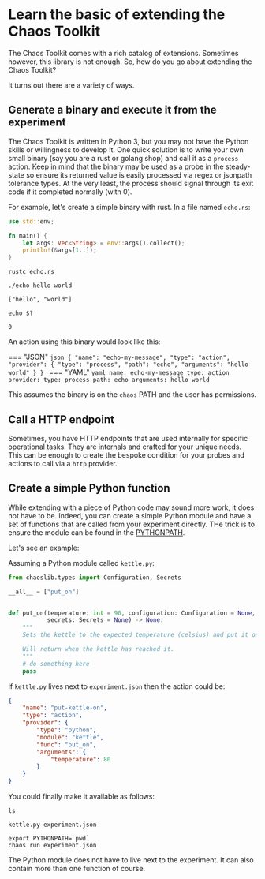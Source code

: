 # Learn the basic of extending the Chaos Toolkit

The Chaos Toolkit comes with a rich catalog of extensions. Sometimes however,
this library is not enough. So, how do you go about extending the Chaos Toolkit?

It turns out there are a variety of ways.

## Generate a binary and execute it from the experiment

The Chaos Toolkit is written in Python 3, but you may not have the Python
skills or willingness to develop it. One quick solution is to write your own
small binary (say you are a rust or golang shop) and call it as a `process`
action. Keep in mind that the binary may be used as a probe in the steady-state
so ensure its returned value is easily processed via regex or jsonpath
tolerance types. At the very least, the process should signal through its
exit code if it completed normally (with 0).

For example, let's create a simple binary with rust. In a file named `echo.rs`:

```rust
use std::env;

fn main() {
    let args: Vec<String> = env::args().collect();
    println!(&args[1..]);
}
```

```console
rustc echo.rs
```

```console
./echo hello world
```

```
["hello", "world"]
```

```console
echo $?
```

```
0
```

An action using this binary would look like this:

=== "JSON"
    ```json
    {
        "name": "echo-my-message",
        "type": "action",
        "provider": {
            "type": "process",
            "path": "echo",
            "arguments": "hello world"
        }
    }
    ```
=== "YAML"
    ```yaml
    name: echo-my-message
    type: action
    provider:
      type: process
      path: echo
      arguments: hello world
    ```


This assumes the binary is on the `chaos` PATH and the user has permissions.

## Call a HTTP endpoint

Sometimes, you have HTTP endpoints that are used internally for specific
operational tasks. They are internals and crafted for your unique needs. This
can be enough to create the bespoke condition for your probes and actions to
call via a `http` provider.

## Create a simple Python function

While extending with a piece of Python code may sound more work, it does not
have to be. Indeed, you can create a simple Python module and have a set of
functions that are called from your experiment directly. THe trick is to
ensure the module can be found in the [PYTHONPATH][].

[PYTHONPATH]: https://docs.python.org/3/using/cmdline.html#envvar-PYTHONPATH

Let's see an example:

Assuming a Python module called `kettle.py`:

```python
from chaoslib.types import Configuration, Secrets

__all__ = ["put_on"]


def put_on(temperature: int = 90, configuration: Configuration = None,
           secrets: Secrets = None) -> None:
    """
    Sets the kettle to the expected temperature (celsius) and put it on.

    Will return when the kettle has reached it.
    """
    # do something here
    pass
```

If `kettle.py` lives next to `experiment.json` then the action could be:


```json
{
    "name": "put-kettle-on",
    "type": "action",
    "provider": {
        "type": "python",
        "module": "kettle",
        "func": "put_on",
        "arguments": {
            "temperature": 80
        }
    }
}
```

You could finally make it available as follows:

```console
ls
```

```
kettle.py experiment.json
```

```console
export PYTHONPATH=`pwd`
chaos run experiment.json
```

The Python module does not have to live next to the experiment. It can also
contain more than one function of course.